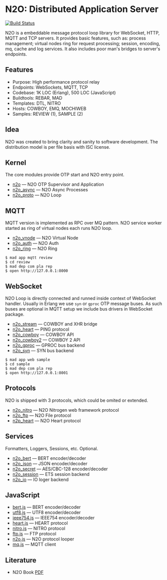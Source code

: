 N2O: Distributed Application Server
===================================

[![Build Status](https://travis-ci.org/synrc/n2o.svg?branch=master)](https://travis-ci.org/synrc/n2o)

N2O is a embeddable message protocol loop library for
WebSocket, HTTP, MQTT and TCP servers. It provides basic
features, such as: process management; virtual nodes ring for
request processing; session, encoding, mq, cache and log services.
It also includes poor man's bridges to server's endpoints.

Features
--------

* Purpose: High performance protocol relay
* Endpoints: WebSockets, MQTT, TCP
* Codebase: 1K LOC (Erlang), 500 LOC (JavaScript)
* Buildtools: REBAR, MAD
* Templates: DTL, NITRO
* Hosts: COWBOY, EMQ, MOCHIWEB
* Samples: REVIEW (1), SAMPLE (2)

Idea
----

N2O was created to bring clarity and sanity to software development.
The distribution model is per file basis with ISC license.

Kernel
------

The core modules provide OTP start and N2O entry point.

* [n2o](https://ws.n2o.space/man/n2o.htm) — N2O OTP Supervisor and Application
* [n2o_async](https://ws.n2o.space/man/n2o_async.htm) — N2O Async Processes
* [n2o_proto](https://ws.n2o.space/man/n2o_proto.htm) — N2O Loop

MQTT
----

MQTT version is implemented as RPC over MQ pattern.
N2O service worker started as ring of virtual nodes each runs N2O loop.

* [n2o_vnode](https://ws.n2o.space/man/n2o_vnode.htm) — N2O Virtual Node
* [n2o_auth](https://ws.n2o.space/man/n2o_auth.htm) — N2O Auth
* [n2o_ring](https://ws.n2o.space/man/n2o_ring.htm) — N2O Ring

```
$ mad app mqtt review
$ cd review
$ mad dep com pla rep
$ open http://127.0.0.1:8000
```

WebSocket
---------

N2O Loop is directly connected and runned inside context of WebSocket handler.
Usually in Erlang we use `syn` or `gproc` OTP message buses.
As such buses are optional in MQTT setup we include bus drivers in WebSocket package.

* [n2o_stream](https://ws.n2o.space/man/n2o_stream.htm) — COWBOY and XHR bridge
* [n2o_heart](https://ws.n2o.space/man/n2o_heart.htm) — PING protocol
* [n2o_cowboy](https://ws.n2o.space/man/n2o_cowboy.htm) — COWBOY API
* [n2o_cowboy2](https://ws.n2o.space/man/n2o_cowboy2.htm) — COWBOY 2 API
* [n2o_gproc](https://ws.n2o.space/man/n2o_gproc.htm) — GPROC bus backend
* [n2o_syn](https://ws.n2o.space/man/n2o_syn.htm) — SYN bus backend

```
$ mad app web sample
$ cd sample
$ mad dep com pla rep
$ open http://127.0.0.1:8001
```

Protocols
---------

N2O is shipped with 3 protocols, which could be omited or extended.

* [n2o_nitro](https://ws.n2o.space/man/n2o_nitro.htm) — N2O Nitrogen web framework protocol
* [n2o_ftp](https://ws.n2o.space/man/n2o_ftp.htm) — N2O File protocol
* [n2p_heart](https://ws.n2o.space/man/n2o_heart.htm) — N2O Heart protocol

Services
--------

Formatters, Loggers, Sessions, etc. Optional.

* [n2o_bert](https://ws.n2o.space/man/n2o_bert.htm) — BERT encoder/decoder
* [n2o_json](https://ws.n2o.space/man/n2o_json.htm) — JSON encoder/decoder
* [n2o_secret](https://ws.n2o.space/man/n2o_secret.htm)  — AES/CBC-128 encoder/decoder
* [n2o_session](https://ws.n2o.space/man/n2o_session.htm) — ETS session backend
* [n2o_io](https://ws.n2o.space/man/n2o_io.htm) — IO loger backend

JavaScript
----------

* [bert.js](https://ws.n2o.space/man/bert.js.htm) — BERT encoder/decoder
* [utf8.js](https://ws.n2o.space/man/utf8.js.htm) — UTF8 encoder/decoder
* [ieee754.js](https://ws.n2o.space/man/ieee754.js.htm) — IEEE754 encoder/decoder
* [heart.js](https://ws.n2o.space/man/heart.js.htm) — HEART protocol
* [nitro.js](https://ws.n2o.space/man/nitro.js.htm) — NITRO protocol
* [ftp.js](https://ws.n2o.space/man/ftp.js.htm)  — FTP protocol
* [n2o.js](https://ws.n2o.space/man/n2o.js.htm) — N2O protocol looper
* [mq.js](https://ws.n2o.space/man/mq.js.htm) — MQTT client

Literature
----------

* N2O Book [PDF](http://synrc.com/apps/n2o/doc/book.pdf)

